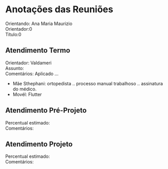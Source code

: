 # Anotações das Reuniões

Orientando: Ana Maria Maurizio  
Orientador:0  
Título:0

## Atendimento Termo

Orientador: Valdameri  
Assunto:  
Comentários:
  Aplicado ...
- Mãe Sthephani: ortopedista .. processo manual trabalhoso .. assinatura do médico.  
- Movél: Flutter

## Atendimento Pré-Projeto

Percentual estimado:  
Comentários:  

## Atendimento Projeto

Percentual estimado:  
Comentários:  

